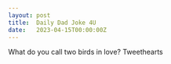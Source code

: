 ```yaml
---
layout: post
title:  Daily Dad Joke 4U
date:   2023-04-15T00:00:00Z
---
```

What do you call two birds in love? Tweethearts
